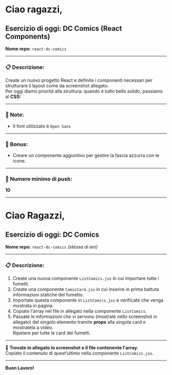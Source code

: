 # Ciao ragazzi,

## Esercizio di oggi: **DC Comics (React Components)**

**Nome repo:** `react-dc-comics`

---

### 📋 Descrizione:

Create un nuovo progetto React e definite i componenti necessari per strutturare il layout come da screenshot allegato.  
Per oggi diamo priorità alla struttura: quando è tutto bello solido, passiamo al **CSS**!

---

### 📝 Note:

- Il font utilizzato è `Open Sans`

---

### 🎁 Bonus:

- Creare un componente aggiuntivo per gestire la fascia azzurra con le icone.

---

### 📌 Numero minimo di push:

**10**

---

# Ciao Ragazzi,

## Esercizio di oggi: **DC Comics**

**Nome repo:** `react-dc-comics` *(stessa di ieri)*

---

### 📋 Descrizione:

1. Create una nuova componente `ListComics.jsx` in cui importare tutte i fumetti.  
2. Create una componente `ComicCard.jsx` in cui inserire in prima battuta informazioni statiche del fumetto.  
3. Importate questa componente in `ListComics.jsx` e verificate che venga mostrata in pagina.  
4. Copiate l'array nel file in allegato nella componente `ListComics`.  
5. Passate le informazioni che vi servono (mostrate nello screenshot in allegato) del singolo elemento tramite **props** alla singola card e mostratela a video.  
   Ripetere per tutte le card dei fumetti.

---

📎 **Trovate in allegato lo screenshot e il file contenente l'array.**  
Copiate il contenuto di quest’ultimo nella componente `ListComics.jsx`.

---

**Buon Lavoro!**